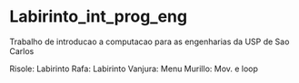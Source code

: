 # Labirinto_int_prog_eng
Trabalho de introducao a computacao para as engenharias da USP de Sao Carlos

Risole: Labirinto
Rafa: Labirinto
Vanjura: Menu
Murillo: Mov. e loop